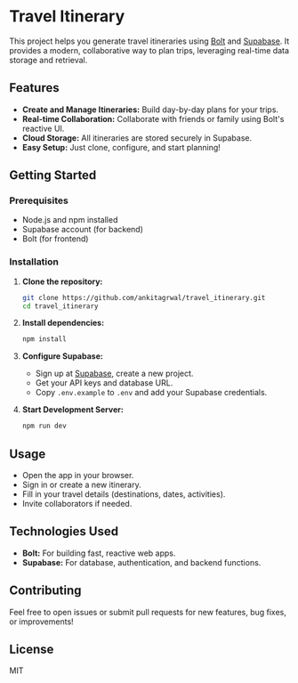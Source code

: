 # Travel Itinerary 
This project helps you generate travel itineraries using [Bolt](https://bolt-js.netlify.app/) and [Supabase](https://supabase.com/). It provides a modern, collaborative way to plan trips, leveraging real-time data storage and retrieval.

## Features

- **Create and Manage Itineraries:** Build day-by-day plans for your trips.
- **Real-time Collaboration:** Collaborate with friends or family using Bolt's reactive UI.
- **Cloud Storage:** All itineraries are stored securely in Supabase.
- **Easy Setup:** Just clone, configure, and start planning!

## Getting Started

### Prerequisites

- Node.js and npm installed
- Supabase account (for backend)
- Bolt (for frontend)

### Installation

1. **Clone the repository:**
    ```bash
    git clone https://github.com/ankitagrwal/travel_itinerary.git
    cd travel_itinerary
    ```

2. **Install dependencies:**
    ```bash
    npm install
    ```

3. **Configure Supabase:**
    - Sign up at [Supabase](https://supabase.com/), create a new project.
    - Get your API keys and database URL.
    - Copy `.env.example` to `.env` and add your Supabase credentials.

4. **Start Development Server:**
    ```bash
    npm run dev
    ```

## Usage

- Open the app in your browser.
- Sign in or create a new itinerary.
- Fill in your travel details (destinations, dates, activities).
- Invite collaborators if needed.

## Technologies Used

- **Bolt:** For building fast, reactive web apps.
- **Supabase:** For database, authentication, and backend functions.

## Contributing

Feel free to open issues or submit pull requests for new features, bug fixes, or improvements!

## License

MIT
